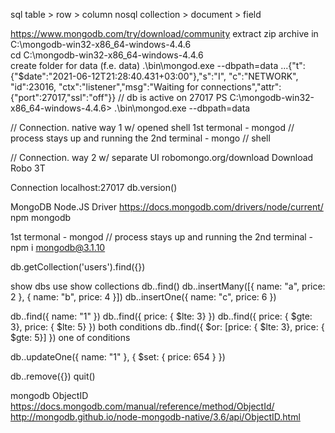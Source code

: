 sql     table > row > column
nosql   collection > document > field

https://www.mongodb.com/try/download/community
extract zip archive in C:\mongodb-win32-x86_64-windows-4.4.6\
    cd C:\mongodb-win32-x86_64-windows-4.4.6\
    create folder for data (f.e. data)
    .\bin\mongod.exe --dbpath=data
    ...{"t":{"$date":"2021-06-12T21:28:40.431+03:00"},"s":"I",  "c":"NETWORK",  "id":23016,   "ctx":"listener","msg":"Waiting for connections","attr":{"port":27017,"ssl":"off"}} // db is active on 27017
PS C:\mongodb-win32-x86_64-windows-4.4.6> .\bin\mongod.exe --dbpath=data

// Connection. native way 1 w/ opened shell 
1st termonal - mongod // process stays up and running
the 2nd terminal - mongo // shell



// Connection. way 2 w/ separate UI 
robomongo.org/download
Download Robo 3T

Connection
    localhost:27017
db.version()


MongoDB Node.JS Driver
https://docs.mongodb.com/drivers/node/current/
npm mongodb

1st termonal - mongod // process stays up and running
the 2nd terminal - npm i mongodb@3.1.10

db.getCollection('users').find({})

show dbs
use <db-name>
show collections
db.<collection-name>.find()
db.<collection-name>.insertMany([{ name: "a", price: 2 }, { name: "b", price: 4 }])
db.<collection-name>.insertOne({ name: "c", price: 6 })

db.<collection-name>.find({ name: "1" })
db.<collection-name>.find({ price: { $lte: 3} })
db.<collection-name>.find({ price: { $gte: 3}, price: { $lte: 5}  })                        both conditions
db.<collection-name>.find({ $or: [price: { $lte: 3}, price: { $gte: 5}]  })                 one of conditions

db.<collection-name>.updateOne({ name: "1" }, { $set: { price: 654 } })

db.<collection-name>.remove({})
quit()

mongodb ObjectID
https://docs.mongodb.com/manual/reference/method/ObjectId/
http://mongodb.github.io/node-mongodb-native/3.6/api/ObjectID.html